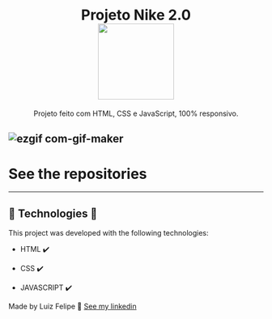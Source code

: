 
<h1 align="center">
<br>
    Projeto Nike 2.0
<br>
      <img src="./img/nike.png" width="150px" align="center">
</h1>

<p align="center">Projeto feito com HTML, CSS e JavaScript, 100% responsivo.</p>


![ezgif com-gif-maker](https://user-images.githubusercontent.com/101068627/188521446-41c7a27c-7aa7-47c0-8761-8d85a42b32dd.gif)
---

# See the repositories

---

## 🚀 Technologies 🚀

This project was developed with the following technologies:

- HTML ✔️

- CSS ✔️

- JAVASCRIPT ✔️

Made by Luiz Felipe 👋 [See my linkedin](https://www.linkedin.com/in/luizzfelippe66/)
<br>

